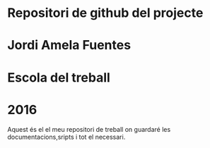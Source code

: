# Repositori de github del projecte

# Jordi Amela Fuentes
# Escola del treball
# 2016

Aquest és el el meu repositori de treball on guardaré les documentacions,sripts i tot el necessari.
